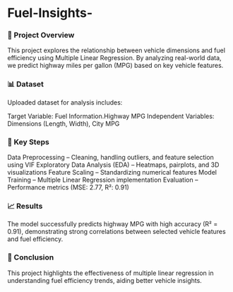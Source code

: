 # Fuel-Insights-
### 📌 Project Overview
This project explores the relationship between vehicle dimensions and fuel efficiency using Multiple Linear Regression. By analyzing real-world data, we predict highway miles per gallon (MPG) based on key vehicle features.

### 📊 Dataset
Uploaded dataset for analysis includes:

Target Variable: Fuel Information.Highway MPG
Independent Variables: Dimensions (Length, Width), City MPG

### 🎯 Key Steps
Data Preprocessing – Cleaning, handling outliers, and feature selection using VIF
Exploratory Data Analysis (EDA) – Heatmaps, pairplots, and 3D visualizations
Feature Scaling – Standardizing numerical features
Model Training – Multiple Linear Regression implementation
Evaluation – Performance metrics (MSE: 2.77, R²: 0.91)

### 📈 Results
The model successfully predicts highway MPG with high accuracy (R² = 0.91), demonstrating strong correlations between selected vehicle features and fuel efficiency.

### 🚀 Conclusion
This project highlights the effectiveness of multiple linear regression in understanding fuel efficiency trends, aiding better vehicle insights.
